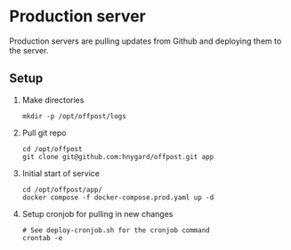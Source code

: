 # Production server

Production servers are pulling updates from Github and deploying them to the server.

## Setup

1. Make directories
    ```
    mkdir -p /opt/offpost/logs
    ```
2. Pull git repo
    ```
    cd /opt/offpost
    git clone git@github.com:hnygard/offpost.git app
    ```

3. Initial start of service
    ```
    cd /opt/offpost/app/
    docker compose -f docker-compose.prod.yaml up -d
    ```

4. Setup cronjob for pulling in new changes
    ```
    # See deploy-cronjob.sh for the cronjob command
    crontab -e
    ```

